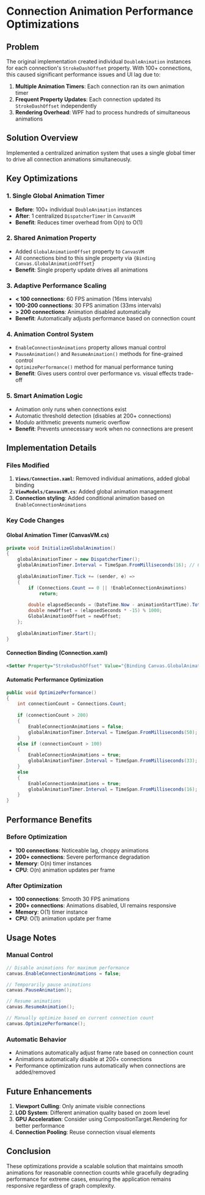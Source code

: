 # Connection Animation Performance Optimizations

## Problem
The original implementation created individual `DoubleAnimation` instances for each connection's `StrokeDashOffset` property. With 100+ connections, this caused significant performance issues and UI lag due to:

1. **Multiple Animation Timers**: Each connection ran its own animation timer
2. **Frequent Property Updates**: Each connection updated its `StrokeDashOffset` independently
3. **Rendering Overhead**: WPF had to process hundreds of simultaneous animations

## Solution Overview
Implemented a centralized animation system that uses a single global timer to drive all connection animations simultaneously.

## Key Optimizations

### 1. Single Global Animation Timer
- **Before**: 100+ individual `DoubleAnimation` instances
- **After**: 1 centralized `DispatcherTimer` in `CanvasVM`
- **Benefit**: Reduces timer overhead from O(n) to O(1)

### 2. Shared Animation Property
- Added `GlobalAnimationOffset` property to `CanvasVM`
- All connections bind to this single property via `{Binding Canvas.GlobalAnimationOffset}`
- **Benefit**: Single property update drives all animations

### 3. Adaptive Performance Scaling
- **< 100 connections**: 60 FPS animation (16ms intervals)
- **100-200 connections**: 30 FPS animation (33ms intervals)  
- **> 200 connections**: Animation disabled automatically
- **Benefit**: Automatically adjusts performance based on connection count

### 4. Animation Control System
- `EnableConnectionAnimations` property allows manual control
- `PauseAnimation()` and `ResumeAnimation()` methods for fine-grained control
- `OptimizePerformance()` method for manual performance tuning
- **Benefit**: Gives users control over performance vs. visual effects trade-off

### 5. Smart Animation Logic
- Animation only runs when connections exist
- Automatic threshold detection (disables at 200+ connections)
- Modulo arithmetic prevents numeric overflow
- **Benefit**: Prevents unnecessary work when no connections are present

## Implementation Details

### Files Modified
1. **`Views/Connection.xaml`**: Removed individual animations, added global binding
2. **`ViewModels/CanvasVM.cs`**: Added global animation management
3. **Connection styling**: Added conditional animation based on `EnableConnectionAnimations`

### Key Code Changes

#### Global Animation Timer (CanvasVM.cs)
```csharp
private void InitializeGlobalAnimation()
{
    globalAnimationTimer = new DispatcherTimer();
    globalAnimationTimer.Interval = TimeSpan.FromMilliseconds(16); // 60 FPS
    
    globalAnimationTimer.Tick += (sender, e) =>
    {
        if (Connections.Count == 0 || !EnableConnectionAnimations)
            return;
            
        double elapsedSeconds = (DateTime.Now - animationStartTime).TotalSeconds;
        double newOffset = (elapsedSeconds * -15) % 1000;
        GlobalAnimationOffset = newOffset;
    };
    
    globalAnimationTimer.Start();
}
```

#### Connection Binding (Connection.xaml)
```xml
<Setter Property="StrokeDashOffset" Value="{Binding Canvas.GlobalAnimationOffset}" />
```

#### Automatic Performance Optimization
```csharp
public void OptimizePerformance()
{
    int connectionCount = Connections.Count;
    
    if (connectionCount > 200)
    {
        EnableConnectionAnimations = false;
        globalAnimationTimer.Interval = TimeSpan.FromMilliseconds(50); // 20 FPS
    }
    else if (connectionCount > 100)
    {
        EnableConnectionAnimations = true;
        globalAnimationTimer.Interval = TimeSpan.FromMilliseconds(33); // 30 FPS
    }
    else
    {
        EnableConnectionAnimations = true;
        globalAnimationTimer.Interval = TimeSpan.FromMilliseconds(16); // 60 FPS
    }
}
```

## Performance Benefits

### Before Optimization
- **100 connections**: Noticeable lag, choppy animations
- **200+ connections**: Severe performance degradation
- **Memory**: O(n) timer instances
- **CPU**: O(n) animation updates per frame

### After Optimization
- **100 connections**: Smooth 30 FPS animations
- **200+ connections**: Animations disabled, UI remains responsive
- **Memory**: O(1) timer instance
- **CPU**: O(1) animation update per frame

## Usage Notes

### Manual Control
```csharp
// Disable animations for maximum performance
canvas.EnableConnectionAnimations = false;

// Temporarily pause animations
canvas.PauseAnimation();

// Resume animations
canvas.ResumeAnimation();

// Manually optimize based on current connection count
canvas.OptimizePerformance();
```

### Automatic Behavior
- Animations automatically adjust frame rate based on connection count
- Animations automatically disable at 200+ connections
- Performance optimization runs automatically when connections are added/removed

## Future Enhancements
1. **Viewport Culling**: Only animate visible connections
2. **LOD System**: Different animation quality based on zoom level
3. **GPU Acceleration**: Consider using CompositionTarget.Rendering for better performance
4. **Connection Pooling**: Reuse connection visual elements

## Conclusion
These optimizations provide a scalable solution that maintains smooth animations for reasonable connection counts while gracefully degrading performance for extreme cases, ensuring the application remains responsive regardless of graph complexity. 